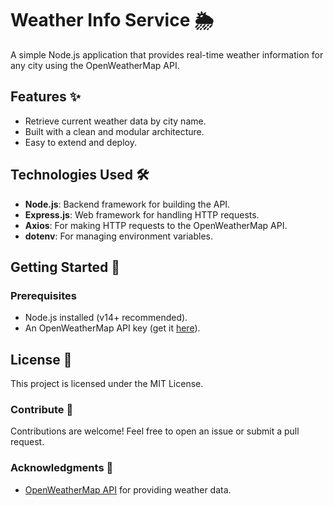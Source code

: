 # Weather Info Service 🌦️  

A simple Node.js application that provides real-time weather information for any city using the OpenWeatherMap API.  

## Features ✨  
- Retrieve current weather data by city name.  
- Built with a clean and modular architecture.  
- Easy to extend and deploy.  

## Technologies Used 🛠️  
- **Node.js**: Backend framework for building the API.  
- **Express.js**: Web framework for handling HTTP requests.  
- **Axios**: For making HTTP requests to the OpenWeatherMap API.  
- **dotenv**: For managing environment variables.  

## Getting Started 🚀  

### Prerequisites  
- Node.js installed (v14+ recommended).  
- An OpenWeatherMap API key (get it [here](https://openweathermap.org/)).
   
## License 📜  
This project is licensed under the MIT License.  

### Contribute 🤝  
Contributions are welcome! Feel free to open an issue or submit a pull request.  

### Acknowledgments 🙌  
- [OpenWeatherMap API](https://openweathermap.org/) for providing weather data.    
